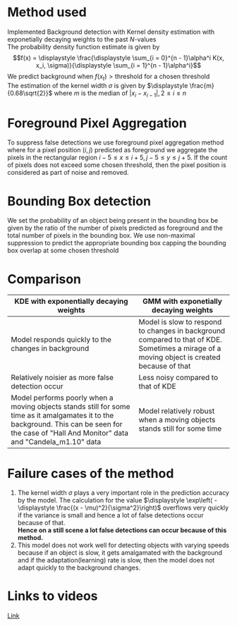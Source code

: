 # Method used
Implemented Background detection with Kernel density estimation with exponetially decaying weights to the past $N$-values<br>
The probability density function estimate is given by <br>
$$f(x) = \displaystyle \frac{\displaystyle \sum_{i = 0}^{n - 1}\alpha^i K(x, x_i, \sigma)}{\displaystyle \sum_{i = 1}^{n - 1}\alpha^i}$$
We predict background when $f(x_t) >\text{threshold}$ for a chosen threshold<br>
The estimation of the kernel width $\sigma$ is given by $\displaystyle \frac{m}{0.68\sqrt{2}}$ where $m$ is the median of $|x_i - x_{i - 1}|, 2\leq i\leq n$<br>
# Foreground Pixel Aggregation
To suppress false detections we use foreground pixel aggregation method where for a pixel position $(i, j)$ predicted as foreground we aggregate the pixels in the rectangular region $i- 5\leq x\leq i + 5, j-5\leq y\leq j + 5$. If the count of pixels does not exceed some chosen threshold, then the pixel position is considered as part of noise and removed.
# Bounding Box detection
We set the probability of an object being present in the bounding box be given by the ratio of the number of pixels predicted as foreground and the total number of pixels in the bounding box. We use non-maximal suppression to predict the appropriate bounding box capping the bounding box overlap at some chosen threshold
# Comparison
|KDE with exponentially decaying weights| GMM with exponetially decaying weights|
|---------------------------------------|---------------------------------------|
|Model responds quickly to the changes in background| Model is slow to respond to changes in background compared to that of KDE. Sometimes a mirage of a moving object is created because of that|
|Relatively noisier as more false detection occur | Less noisy compared to that of KDE|
|Model performs poorly when a moving objects stands still for some time as it amalgamates it to the background. This can be seen for the case of "Hall And Monitor" data and "Candela_m1.10" data| Model relatively robust when a moving objects stands still for some time|

# Failure cases of the method
1. The kernel width $\sigma$ plays a very important role in the prediction accuracy by the model. The calculation for the value $\displaystyle \exp\left( - \displaystyle \frac{(x - \mu)^2}{\sigma^2}\right)$ overflows very quickly if the variance is small and hence a lot of false detections occur because of that.<br>
__Hence on a still scene a lot false detections can occur because of this method.__<br>
2. This model does not work well for detecting objects with varying speeds because if an object is slow, it gets amalgamated with the background and if the adaptation(learning) rate is slow, then the model does not adapt quickly to the background changes.

# Links to videos
[Link](https://csciitd-my.sharepoint.com/:f:/g/personal/mt6180798_iitd_ac_in/EuNHBSCUFoBGne-TcmgAvX0BTFb4WtbbJCE3Nm7-i6GoHg?e=OxN0tX)
